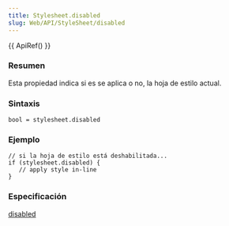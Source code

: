 ```yaml
---
title: Stylesheet.disabled
slug: Web/API/StyleSheet/disabled
---
```


{{ ApiRef() }}

### Resumen

Esta propiedad indica si es se aplica o no, la hoja de estilo actual.

### Sintaxis

```
bool = stylesheet.disabled
```

### Ejemplo

```
// si la hoja de estilo está deshabilitada...
if (stylesheet.disabled) {
   // apply style in-line
}
```

### Especificación

[disabled](https://www.w3.org/TR/2000/REC-DOM-Level-2-Style-20001113/stylesheets.html#StyleSheets-StyleSheet-disabled)
